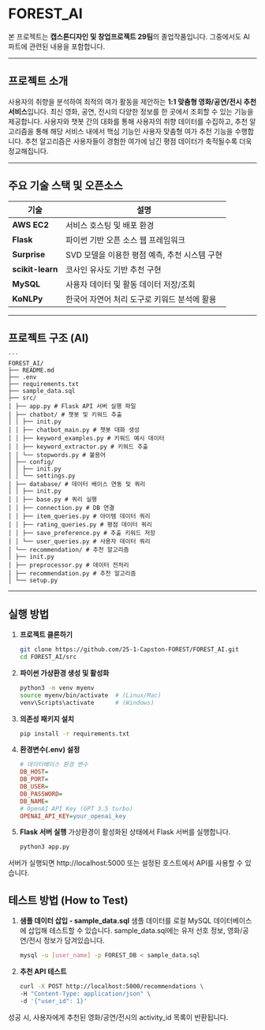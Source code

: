 # FOREST_AI

본 프로젝트는 **캡스톤디자인 및 창업프로젝트 29팀**의 졸업작품입니다. 그중에서도 AI 파트에 관련된 내용을 포함합니다.

---

## 프로젝트 소개

사용자의 취향을 분석하여 최적의 여가 활동을 제안하는 **1:1 맞춤형 영화/공연/전시 추천 서비스**입니다.
최신 영화, 공연, 전시의 다양한 정보를 한 곳에서 조회할 수 있는 기능을 제공합니다. 사용자와 챗봇 간의 대화를 통해 사용자의 취향 데이터를 수집하고, 추천 알고리즘을 통해 해당 서비스 내에서 핵심 기능인 사용자 맞춤형 여가 추천 기능을 수행합니다. 추천 알고리즘은 사용자들이 경험한 여가에 남긴 평점 데이터가 축적될수록 더욱 정교해집니다.

---

## 주요 기술 스택 및 오픈소스

| 기술        | 설명 |
|-------------|------|
| **AWS EC2** | 서비스 호스팅 및 배포 환경 |
| **Flask**   | 파이썬 기반 오픈 소스 웹 프레임워크 |
| **Surprise** | SVD 모델을 이용한 평점 예측, 추천 시스템 구현 |
| **scikit-learn** | 코사인 유사도 기반 추천 구현 |
| **MySQL** | 사용자 데이터 및 활동 데이터 저장/조회 |
| **KoNLPy** | 한국어 자연어 처리 도구로 키워드 분석에 활용 |

---

## 프로젝트 구조 (AI)
    ```
    FOREST_AI/
    ├── README.md
    ├── .env
    ├── requirements.txt
    ├── sample_data.sql
    ├── src/
    │ ├── app.py # Flask API 서버 실행 파일
    │ ├── chatbot/ # 챗봇 및 키워드 추출
    │ │ ├── init.py
    │ │ ├── chatbot_main.py # 챗봇 대화 생성
    │ │ ├── keyword_examples.py # 키워드 예시 데이터
    │ │ ├── keyword_extractor.py # 키워드 추출
    │ │ └── stopwords.py # 불용어
    │ ├── config/
    │ │ ├── init.py
    │ │ └── settings.py
    │ ├── database/ # 데이터 베이스 연동 및 쿼리
    │ │ ├── init.py
    │ │ ├── base.py # 쿼리 실행
    │ │ ├── connection.py # DB 연결
    │ │ ├── item_queries.py # 아이템 데이터 쿼리
    │ │ ├── rating_queries.py # 평점 데이터 쿼리
    │ │ ├── save_preference.py # 추출 키워드 저장
    │ │ └── user_queries.py # 사용자 데이터 쿼리 
    │ └── recommendation/ # 추천 알고리즘
    │ ├── init.py
    │ ├── preprocessor.py # 데이터 전처리
    │ ├── recommendation.py # 추천 알고리즘
    │ └── setup.py

---

## 실행 방법

1. **프로젝트 클론하기**
   ```bash
   git clone https://github.com/25-1-Capston-FOREST/FOREST_AI.git
   cd FOREST_AI/src

2. **파이썬 가상환경 생성 및 활성화**
    ```bash
    python3 -m venv myenv
    source myenv/bin/activate  # (Linux/Mac)
    venv\Scripts\activate      # (Windows)

3. **의존성 패키지 설치**
    ```bash
    pip install -r requirements.txt

4. **환경변수(.env) 설정**
    ```ini
    # 데이터베이스 환경 변수
    DB_HOST=
    DB_PORT=
    DB_USER=
    DB_PASSWORD=
    DB_NAME=
    # OpenAI API Key (GPT 3.5 turbo)
    OPENAI_API_KEY=your_openai_key

5. **Flask 서버 실행**
가상환경이 활성화된 상태에서 Flask 서버를 실행합니다.
    ```bash
    python3 app.py
서버가 실행되면 http://localhost:5000 또는 설정된 호스트에서 API를 사용할 수 있습니다.


## 테스트 방법 (How to Test)

1. **샘플 데이터 삽입 - sample_data.sql**
샘플 데이터를 로컬 MySQL 데이터베이스에 삽입해 테스트할 수 있습니다.
sample_data.sql에는 유저 선호 정보, 영화/공연/전시 정보가 담겨있습니다.
    ```bash
    mysql -u [user_name] -p FOREST_DB < sample_data.sql

2. **추천 API 테스트**
    ```bash
    curl -X POST http://localhost:5000/recommendations \
    -H "Content-Type: application/json" \
    -d '{"user_id": 1}'
성공 시, 사용자에게 추천된 영화/공연/전시의 activity_id 목록이 반환됩니다.



